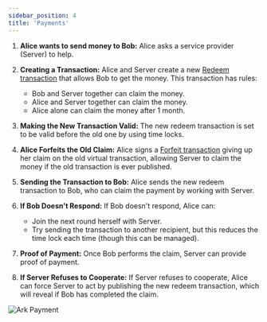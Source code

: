 ```yaml
---
sidebar_position: 4
title: 'Payments'
---
```


1. **Alice wants to send money to Bob:** Alice asks a service provider (Server) to help.
2. **Creating a Transaction:** Alice and Server create a new [Redeem transaction](./concepts.md#redeem-transaction) that allows Bob to get the money. This transaction has rules:
   - Bob and Server together can claim the money.
   - Alice and Server together can claim the money.
   - Alice alone can claim the money after 1 month.
3. **Making the New Transaction Valid:** The new redeem transaction is set to be valid before the old one by using time locks.
4. **Alice Forfeits the Old Claim:** Alice signs a [Forfeit transaction](./concepts.md#forfeit-transaction) giving up her claim on the old virtual transaction, allowing Server to claim the money if the old transaction is ever published.
5. **Sending the Transaction to Bob:** Alice sends the new redeem transaction to Bob, who can claim the payment by working with Server.
6. **If Bob Doesn't Respond:** If Bob doesn't respond, Alice can:
   - Join the next round herself with Server.
   - Try sending the transaction to another recipient, but this reduces the time lock each time (though this can be managed).

7. **Proof of Payment:** Once Bob performs the claim, Server can provide proof of payment.
8. **If Server Refuses to Cooperate:** If Server refuses to cooperate, Alice can force Server to act by publishing the new redeem transaction, which will reveal if Bob has completed the claim.

![Ark Payment](/img/Payment-Diagram.png)